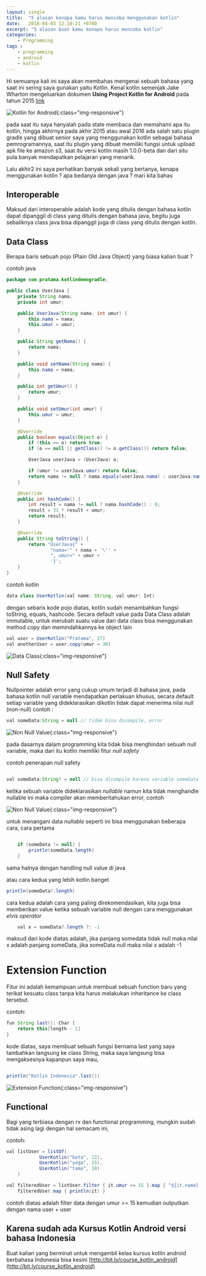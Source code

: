 ```yaml
---
layout: single
title:  "5 alasan kenapa kamu harus mencoba menggunakan kotlin"
date:   2018-04-03 12:10:21 +0700
excerpt: "5 alasan buat kamu kenapa harus mencoba kotlin"
categories: 
    - Programming
tags : 
    - programming
    - android
    - kotlin
---
```


Hi semuanya kali ini saya akan membahas mengenai sebuah bahasa yang saat ini sering saya gunakan yaitu Kotlin. Kenal kotlin semenjak Jake Wharton mengeluarkan dokumen **Using Project Kotlin for Android** pada tahun 2015 [link](https://docs.google.com/document/d/1ReS3ep-hjxWA8kZi0YqDbEhCqTt29hG8P44aA9W0DM8/edit#heading=h.96ldte2znfpc) 

![Kotlin for Android](/assets/images/jake_kotlin_android.png){:class="img-responsive"}

pada saat itu saya hanyalah pada state membaca dan memahami apa itu kotlin, hingga akhirnya pada akhir 2015 atau awal 2016 ada salah satu plugin gradle yang dibuat senior saya yang menggunakan kotlin sebagai bahasa pemrogramannya, saat itu plugin yang dibuat memiliki fungsi untuk upload apk file ke amazon s3, saat itu versi kotlin masih 1.0.0-beta dan dari situ pula banyak mendapatkan pelajaran yang menarik.

Lalu akhir2 ini saya perhatikan banyak sekali yang bertanya, kenapa menggunakan kotlin ? apa bedanya dengan java ? mari kita bahas

## Interoperable
Maksud dari interoperable adalah kode yang ditulis dengan bahasa kotlin dapat dipanggil di class yang ditulis dengan bahasa java, begitu juga sebaliknya class java bisa dipanggil juga di class yang ditulis dengan kotlin.

## Data Class
Berapa baris sebuah pojo (Plain Old Java Object) yang biasa kalian buat ? 

contoh java

```java
package com.pratama.kotlindemogradle;

public class UserJava {
    private String nama;
    private int umur;

    public UserJava(String nama, int umur) {
        this.nama = nama;
        this.umur = umur;
    }

    public String getNama() {
        return nama;
    }

    public void setNama(String nama) {
        this.nama = nama;
    }

    public int getUmur() {
        return umur;
    }

    public void setUmur(int umur) {
        this.umur = umur;
    }

    @Override
    public boolean equals(Object o) {
        if (this == o) return true;
        if (o == null || getClass() != o.getClass()) return false;

        UserJava userJava = (UserJava) o;

        if (umur != userJava.umur) return false;
        return nama != null ? nama.equals(userJava.nama) : userJava.nama == null;
    }

    @Override
    public int hashCode() {
        int result = nama != null ? nama.hashCode() : 0;
        result = 31 * result + umur;
        return result;
    }

    @Override
    public String toString() {
        return "UserJava{" +
                "nama='" + nama + '\'' +
                ", umur=" + umur +
                '}';
    }
}

```

contoh kotlin

```java
data class UserKotlin(val name: String, val umur: Int)
```

dengan sebaris kode pojo diatas, kotlin sudah menambahkan fungsi toString, equals, hashcode.
Secara default value pada Data Class adalah immutable, untuk merubah suatu value dari data class bisa menggunakan method copy dan memindahkannya ke object lain

```java
val user = UserKotlin("Pratama", 27)
val anotherUser = user.copy(umur = 30)
```

![Data Class](/assets/images/data_class.png){:class="img-responsive"}


## Null Safety
Nullpointer adalah error yang cukup umum terjadi di bahasa java, pada bahasa kotlin null variable mendapatkan perlakuan khusus, secara default setiap variable yang dideklarasikan dikotlin tidak dapat menerima nilai null (non-null) 
contoh :

```java
val someData:String = null // tidak bisa dicompile, error 

```

![Non Null Value](/assets/images/non_null.png){:class="img-responsive"}

pada dasarnya dalam programming kita tidak bisa menghindari sebuah null variable, maka dari itu kotlin memiliki fitur _null safety_

contoh penerapan null safety

```java

val someData:String? = null // bisa dicompile karena variable someData menjadi nullable
```

ketika sebuah variable dideklarasikan _nullable_ namun kita tidak menghandle nullable ini maka compiler akan memberitahukan error, contoh

![Non Null Value](/assets/images/nullable_unhandle.png){:class="img-responsive"}

untuk menangani data _nullable_ seperti ini bisa menggunakan beberapa cara, 
cara pertama

```java

    if (someData != null) {
        println(someData.length)
    }
```
sama halnya dengan handling null value di java

atau cara kedua yang lebih kotlin banget

```java
println(someData?.length)
```
cara kedua adalah cara yang paling direkomendasikan,
kita juga bisa memberikan  value ketika sebuah variable null dengan cara menggunakan _elvis operator_

```java
    val x = someData?.length ?: -1
```

maksud dari kode diatas adalah, jika panjang somedata tidak null maka nilai x adalah panjang someData, jika someData null maka nilai x adalah -1

# Extension Function
Fitur ini adalah kemampuan untuk membuat sebuah function baru yang terikat kesuatu class tanpa kita harus melakukan inheritance ke class tersebut.

contoh:

```java
fun String.last(): Char {
    return this[length - 1]
}

```
kode diatas, saya membuat sebuah fungsi bernama last yang saya tambahkan langsung ke class String, maka saya langsung bisa mengaksesnya kapanpun saya mau, 

```java

println("Kotlin Indonesia".last())

```

![Extension Function](/assets/images/extension_function.png){:class="img-responsive"}

## Functional
Bagi yang terbiasa dengan rx dan functional programming, mungkin sudah tidak asing lagi dengan hal semacam ini,

contoh:

```java
val listUser = listOf(
            UserKotlin("beta", 12),
            UserKotlin("yoga", 15),
            UserKotlin("tama", 18)
    )

val filteredUser = listUser.filter { it.umur >= 15 }.map { "${it.name} user" }
    filteredUser.map { println(it) }
```

contoh diatas adalah filter data dengan umur >= 15 kemudian outputkan dengan nama user + user

## Karena sudah ada Kursus Kotlin Android versi bahasa Indonesia

Buat kalian yang berminat untuk mengambil kelas kursus kotlin android berbahasa Indonesia bisa kesini [http://bit.ly/course_kotlin_android](http://bit.ly/course_kotlin_android)